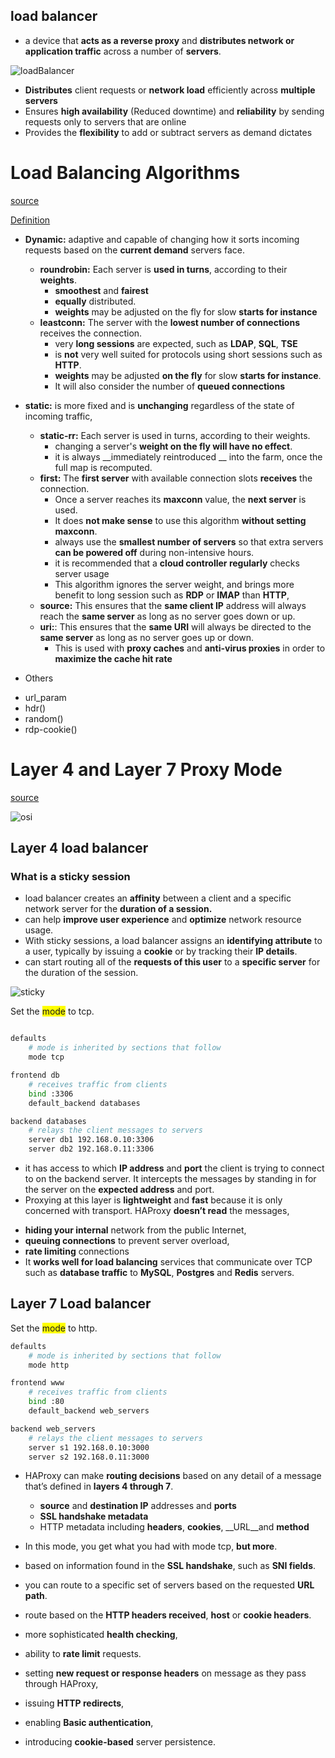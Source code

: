 ## load balancer 

* a device that __acts as a reverse proxy__ and __distributes network or application traffic__ across a number of __servers__. 

![loadBalancer](https://github.com/hojat-gazestani/DevOps/blob/main/haproxy/pictures/01-load%20blalancer.jpg)

- __Distributes__ client requests or __network load__ efficiently across __multiple servers__
- Ensures __high availability__ (Reduced downtime) and __reliability__ by sending requests only to servers that are online
- Provides the __flexibility__ to add or subtract servers as demand dictates

# Load Balancing Algorithms

[source](http://cbonte.github.io/haproxy-dconv/2.4/configuration.html)

[Definition](https://www.haproxy.com/blog/fundamentals-load-balancing-and-the-right-distribution-algorithm-for-you/)

- __Dynamic:__ adaptive and capable of changing how it sorts incoming requests based on the __current demand__ servers face.
  - __roundrobin:__ Each server is __used in turns__, according to their __weights__.
      - __smoothest__ and __fairest__
      - __equally__ distributed.
      - __weights__ may be adjusted on the fly for slow __starts for instance__
  - __leastconn:__ The server with the __lowest number of connections__ receives the connection.
    - very __long sessions__ are expected, such as __LDAP__, __SQL__, __TSE__
    - is __not__ very well suited for protocols using short sessions such as __HTTP__.
    - __weights__ may be adjusted __on the fly__ for slow __starts for instance__.
    - It will also consider the number of __queued connections__

- __static:__ is more fixed and is __unchanging__ regardless of the state of incoming traffic,
  - __static-rr:__ Each server is used in turns, according to their weights.
    - changing a server's  __weight on the fly will have no effect__.
    - it is always  __immediately reintroduced __ into the farm, once the full map is recomputed.
  - __first:__ The  __first server__ with available connection slots  __receives__ the connection. 
    - Once a server reaches its __maxconn__ value, the __next server__ is used.
    - It does __not make sense__ to use this algorithm __without setting maxconn__.
    - always use the __smallest number of servers__ so that extra servers __can be powered off__ during non-intensive hours.
    - it is recommended that a __cloud controller regularly__ checks server usage
    - This algorithm ignores the server weight, and brings more benefit to long session such as __RDP__ or __IMAP__ than __HTTP__,
  - __source:__ This ensures that the __same client IP__ address will always reach the __same server__ as long as no server goes down or up.
  - __uri:__:  This ensures that the __same URI__ will always be directed to the __same server__ as long as no server goes up or down.
    - This is used with __proxy caches__ and __anti-virus proxies__ in order to __maximize the cache hit rate__

* Others 
- url_param
- hdr(<name>)
- random(<draws>)
- rdp-cookie(<name>)

# Layer 4 and Layer 7 Proxy Mode

[source](https://www.haproxy.com/blog/layer-4-and-layer-7-proxy-mode/)


![osi](https://github.com/hojat-gazestani/DevOps/blob/main/haproxy/pictures/02-OSI%20model.jpg)

## Layer 4 load balancer

### What is a sticky session

*  load balancer creates an __affinity__ between a client and a specific network server for the __duration of a session.__
* can help __improve user experience__ and __optimize__ network resource usage.
* With sticky sessions, a load balancer assigns an __identifying attribute__ to a user, typically by issuing a __cookie__ or by tracking their __IP details__. 
* can start routing all of the __requests of this user__ to a __specific server__ for the duration of the session.

![sticky](https://github.com/hojat-gazestani/DevOps/blob/main/haproxy/pictures/01-concept/04-sticky.png)

Set the <span style="background-color: yellow;">mode</span> to tcp.
```bash

defaults
    # mode is inherited by sections that follow
    mode tcp

frontend db
    # receives traffic from clients
    bind :3306
    default_backend databases

backend databases
    # relays the client messages to servers
    server db1 192.168.0.10:3306
    server db2 192.168.0.11:3306
```
- it has access to which __IP address__ and __port__ the client is trying to connect to on the backend server. It intercepts the messages by standing in for the server on the __expected address__ and port.
- Proxying at this layer is __lightweight__ and __fast__ because it is only concerned with transport. HAProxy __doesn’t read__ the messages,

* __hiding your internal__ network from the public Internet,
* __queuing connections__ to prevent server overload,
* __rate limiting__ connections
* It __works well for load balancing__ services that communicate over TCP such as __database traffic__ to __MySQL__, __Postgres__ and __Redis__ servers.


## Layer 7 Load balancer

Set the <span style="background-color: yellow;">mode</span> to http.

```bash
defaults
    # mode is inherited by sections that follow
    mode http

frontend www
    # receives traffic from clients
    bind :80
    default_backend web_servers

backend web_servers
    # relays the client messages to servers
    server s1 192.168.0.10:3000
    server s2 192.168.0.11:3000
```

- HAProxy can make __routing decisions__ based on any detail of a message that’s defined in __layers 4 through 7__.
  - __source__ and __destination IP__ addresses and __ports__
  - __SSL handshake metadata__
  - HTTP metadata including __headers__, __cookies__, __URL__and __method__

- In this mode, you get what you had with mode tcp, __but more__.
- based on information found in the __SSL handshake__, such as __SNI fields__.
- you can route to a specific set of servers based on the requested __URL path__.
- route based on the __HTTP headers received__,  __host__ or __cookie headers__.

- more sophisticated __health checking__, 
- ability to __rate limit__ requests.
- setting __new request or response headers__ on message as they pass through HAProxy,
- issuing __HTTP redirects__,
- enabling __Basic authentication__,
- introducing __cookie-based__ server persistence.